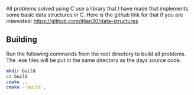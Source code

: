 All problems solved using C use a library that I have made that
implements some basic data structures in C.
Here is the github link for that if you are interested: https://github.com/itljan30/data-structures

## Building
Run the following commands from the root directory to build all problems. 
The .exe files will be put in the same directory as the days source code.
```bash
mkdir build
cd build
cmake ..
cmake --build .
```
